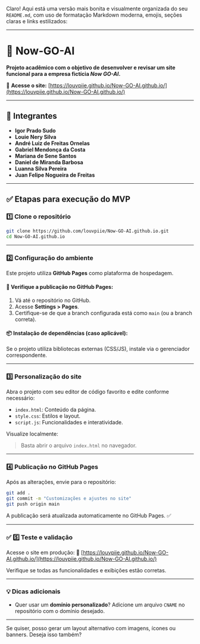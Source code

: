 Claro! Aqui está uma versão mais bonita e visualmente organizada do seu `README.md`, com uso de formatação Markdown moderna, emojis, seções claras e links estilizados:

---

# 🚀 Now-GO-AI

**Projeto acadêmico com o objetivo de desenvolver e revisar um site funcional para a empresa fictícia *Now GO-AI*.**

🔗 **Acesse o site:**
[https://louvpiie.github.io/Now-GO-AI.github.io/](https://louvpiie.github.io/Now-GO-AI.github.io/)

---

## 👥 Integrantes

* **Igor Prado Sudo**
* **Louie Nery Silva**
* **André Luiz de Freitas Ornelas**
* **Gabriel Mendonça da Costa**
* **Mariana de Sene Santos**
* **Daniel de Miranda Barbosa**
* **Luanna Silva Pereira**
* **Juan Felipe Nogueira de Freitas**

---

## ✅ Etapas para execução do MVP

### 1️⃣ Clone o repositório

```bash
git clone https://github.com/louvpiie/Now-GO-AI.github.io.git
cd Now-GO-AI.github.io
```

---

### 2️⃣ Configuração do ambiente

Este projeto utiliza **GitHub Pages** como plataforma de hospedagem.

#### 🔧 Verifique a publicação no GitHub Pages:

1. Vá até o repositório no GitHub.
2. Acesse **Settings > Pages**.
3. Certifique-se de que a branch configurada está como `main` (ou a branch correta).

#### 📦 Instalação de dependências (caso aplicável):

Se o projeto utiliza bibliotecas externas (CSS/JS), instale via o gerenciador correspondente.

---

### 3️⃣ Personalização do site

Abra o projeto com seu editor de código favorito e edite conforme necessário:

* `index.html`: Conteúdo da página.
* `style.css`: Estilos e layout.
* `script.js`: Funcionalidades e interatividade.

Visualize localmente:

> Basta abrir o arquivo `index.html` no navegador.

---

### 4️⃣ Publicação no GitHub Pages

Após as alterações, envie para o repositório:

```bash
git add .
git commit -m "Customizações e ajustes no site"
git push origin main
```

A publicação será atualizada automaticamente no GitHub Pages. ✅

---

### ✅ 5️⃣ Teste e validação

Acesse o site em produção:
🔗 [https://louvpiie.github.io/Now-GO-AI.github.io/](https://louvpiie.github.io/Now-GO-AI.github.io/)

Verifique se todas as funcionalidades e exibições estão corretas.

---

### 💡 Dicas adicionais

* Quer usar um **domínio personalizado**?
  Adicione um arquivo `CNAME` no repositório com o domínio desejado.

---

Se quiser, posso gerar um layout alternativo com imagens, ícones ou banners. Deseja isso também?
